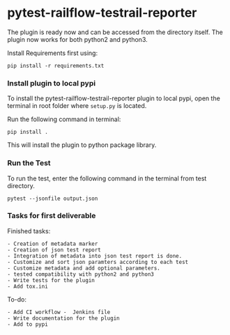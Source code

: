 # pytest-railflow-testrail-reporter

The plugin is ready now and can be accessed from the directory itself. The plugin now works for both python2 and python3.

Install Requirements first using:

    pip install -r requirements.txt
    
### Install plugin to local pypi

To install the pytest-railflow-testrail-reporter plugin to local pypi, open the terminal in root folder where `setup.py` is located.

Run the following command in terminal:

    pip install .
    
This will install the plugin to python package library.

### Run the Test

To run the test, enter the following command in the terminal from test directory.
    
    pytest --jsonfile output.json


### Tasks for first deliverable

Finished tasks:

    - Creation of metadata marker
    - Creation of json test report
    - Integration of metadata into json test report is done.
    - Customize and sort json paramters according to each test
    - Customize metadata and add optional parameters.
    - tested compatibility with python2 and python3
    - Write tests for the plugin
    - Add tox.ini
    
To-do:


    - Add CI workflow -  Jenkins file
    - Write documentation for the plugin
    - Add to pypi
    
